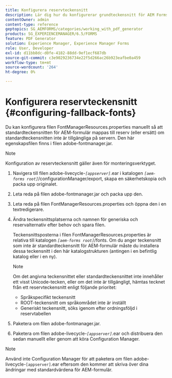 ```yaml
---
title: Konfigurera reservteckensnitt
description: Lär dig hur du konfigurerar grundteckensnitt för AEM Forms. Du kan använda filen FontManagerResources.properties om du vill mappa standardteckensnitten till grundteckensnitt manuellt.
contentOwner: admin
content-type: reference
geptopics: SG_AEMFORMS/categories/working_with_pdf_generator
products: SG_EXPERIENCEMANAGER/6.5/FORMS
feature: PDF Generator
solution: Experience Manager, Experience Manager Forms
role: User, Developer
exl-id: d11bb8dc-d0fe-4182-88dd-9ef1ecf687db
source-git-commit: c3e9029236734e22f5d266ac26b923eafbe0a459
workflow-type: tm+mt
source-wordcount: '264'
ht-degree: 0%

---
```


# Konfigurera reservteckensnitt {#configuring-fallback-fonts}

Du kan konfigurera filen FontManagerResources.properties manuellt så att standardteckensnitten för AEM-formulär mappas till reserv (eller ersätt) om standardteckensnitten inte är tillgängliga på servern. Den här egenskapsfilen finns i filen adobe-fontmanager.jar.

>[!NOTE]
>
>Konfiguration av reservteckensnitt gäller även för monteringsverktyget.

1. Navigera till filen adobe-livecycle-*`[appserver]`*.ear i katalogen *`[aem-forms root]`*/configurationManager/export, skapa en säkerhetskopia och packa upp originalet.
1. Leta reda på filen adobe-fontmanager.jar och packa upp den.
1. Leta reda på filen FontManagerResources.properties och öppna den i en textredigerare.
1. Ändra teckensnittsplatserna och namnen för generiska och reservalternativ efter behov och spara filen.

   Teckensnittsposterna i filen FontManagerResources.properties är relativa till katalogen *`[aem-forms root]`*/fonts. Om du anger teckensnitt som inte är standardteckensnitt för AEM-formulär måste du installera dessa teckensnitt i den här katalogstrukturen (antingen i en befintlig katalog eller i en ny).

   >[!NOTE]
   >
   >Om det angivna teckensnittet eller standardteckensnittet inte innehåller ett visst Unicode-tecken, eller om det inte är tillgängligt, hämtas tecknet från ett reservteckensnitt enligt följande prioritet:

   * Språkspecifikt teckensnitt
   * ROOT-teckensnitt om språkområdet inte är inställt
   * Generiskt teckensnitt, söks igenom efter ordningsföljd i reservtabellen

1. Paketera om filen adobe-fontmanager.jar.
1. Paketera om filen adobe-livecycle-*`[appserver]`*.ear och distribuera den sedan manuellt eller genom att köra Configuration Manager.

>[!NOTE]
>
>Använd inte Configuration Manager för att paketera om filen adobe-livecycle-`[appserver]`.ear eftersom den kommer att skriva över dina ändringar med standardvärdena för AEM-formulär.
